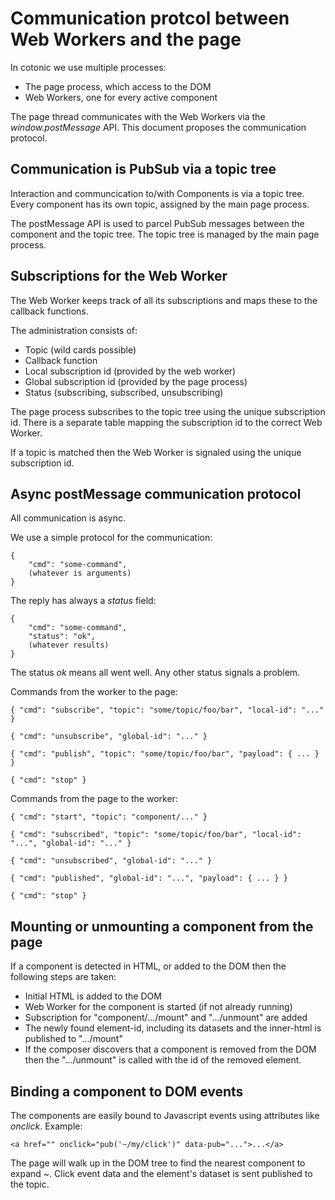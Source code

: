 # Communication protcol between Web Workers and the page

In cotonic we use multiple processes:

 * The page process, which access to the DOM
 * Web Workers, one for every active component

The page thread communicates with the Web Workers via the *window.postMessage* API.
This document proposes the communication protocol.

## Communication is PubSub via a topic tree

Interaction and communcication to/with Components is via a topic tree.
Every component has its own topic, assigned by the main page process.

The postMessage API is used to parcel PubSub messages between the component and the
topic tree. The topic tree is managed by the main page process.

## Subscriptions for the Web Worker

The Web Worker keeps track of all its subscriptions and maps these to the callback
functions.

The administration consists of:

 * Topic (wild cards possible)
 * Callback function
 * Local subscription id (provided by the web worker)
 * Global subscription id (provided by the page process)
 * Status (subscribing, subscribed, unsubscribing)

The page process subscribes to the topic tree using the unique subscription id.
There is a separate table mapping the subscription id to the correct Web Worker.

If a topic is matched then the Web Worker is signaled using the unique subscription id.

## Async postMessage communication protocol

All communication is async.

We use a simple protocol for the communication:

    {
        "cmd": "some-command",
        (whatever is arguments)
    }

The reply has always a *status* field:

    {
        "cmd": "some-command",
        "status": "ok",
        (whatever results)
    }

The status *ok* means all went well.
Any other status signals a problem.

Commands from the worker to the page:

    { "cmd": "subscribe", "topic": "some/topic/foo/bar", "local-id": "..." }

    { "cmd": "unsubscribe", "global-id": "..." }

    { "cmd": "publish", "topic": "some/topic/foo/bar", "payload": { ... } }

    { "cmd": "stop" }

Commands from the page to the worker:

    { "cmd": "start", "topic": "component/..." }

    { "cmd": "subscribed", "topic": "some/topic/foo/bar", "local-id": "...", "global-id": "..." }

    { "cmd": "unsubscribed", "global-id": "..." }

    { "cmd": "published", "global-id": "...", "payload": { ... } }

    { "cmd": "stop" }

## Mounting or unmounting a component from the page

If a component is detected in HTML, or added to the DOM then the following steps are taken:

 * Initial HTML is added to the DOM
 * Web Worker for the component is started (if not already running)
 * Subscription for "component/.../mount" and ".../unmount" are added
 * The newly found element-id, including its datasets and the inner-html is published to ".../mount"
 * If the composer discovers that a component is removed from the DOM then the ".../unmount" is called
   with the id of the removed element.


## Binding a component to DOM events

The components are easily bound to Javascript events using attributes like *onclick*.
Example:

    <a href="" onclick="pub('~/my/click')" data-pub="...">...</a>

The page will walk up in the DOM tree to find the nearest component to expand *~*.
Click event data and the element's dataset is sent published to the topic.

